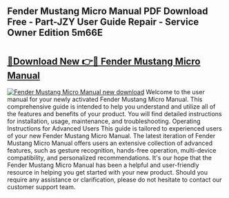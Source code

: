 ## Fender Mustang Micro Manual PDF Download Free - Part-JZY User Guide Repair - Service Owner Edition 5m66E

# <h2><a href="http://bc16809.oget.top/?id=Fender+Mustang+Micro+Manual">🔗Download New 👉🔴 Fender Mustang Micro Manual</a></h2>

[![Fender Mustang Micro Manual new download](https://i.imgur.com/5g1atiW.png)](http://bc16809.oget.top/?id=Fender+Mustang+Micro+Manual)
Welcome to the user manual for your newly activated Fender Mustang Micro Manual. This comprehensive guide is intended to help you understand and utilize all of the features and benefits of your product. You will find detailed instructions for installation, usage, maintenance, and troubleshooting. Operating Instructions for Advanced Users This guide is tailored to experienced users of your new Fender Mustang Micro Manual. The latest iteration of Fender Mustang Micro Manual offers users an extensive collection of advanced features, such as gesture recognition, hands-free operation, multi-device compatibility, and personalized recommendations. It's our hope that the Fender Mustang Micro Manual has been a helpful and user-friendly resource in helping you get started with your new product. Should you require any assistance or clarification, please do not hesitate to contact our customer support team.
